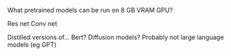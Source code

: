 What pretrained models can be run on 8 GB VRAM GPU?

Res net
Conv net

Distilled versions of...
Bert?
Diffusion models?
Probably not large language models (eg GPT)
